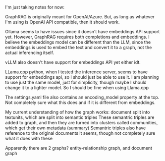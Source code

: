 I'm just taking notes for now:

GraphRAG is originally meant for OpenAI/Azure. But, as long as whatever I'm using is OpenAI API compatible, then it should work.

Ollama seems to have issues since it doesn't have embeddings API support yet. However, GraphRAG requires both completions and embeddings. I believe the embeddings model can be different than the LLM, since the embeddings is used to embed the text and convert it to a graph, not the actual inferencing itself. 

vLLM also doesn't have support for embeddings API yet either idt.

LLama.cpp python, when I tested the inference server, seems to have support for embeddings api, so I should just be able to use it. I am planning to use just the same model, just for simplicity, though maybe I should change it to a lighter model. So I should be fine when using Llama.cpp

The settings.yaml file also contains an encoding_model property at the top. Not completely sure what this does and if it is different from embeddings.


My current understanding of how the graph works: document split into textunits, which are split into semantic triples
These semantric triples are added to graph, and then they are turned into clusters called communities, which get their own metadata (summary)
Semantric triples also have reference to the original documents it seems, though not completely sure what it does with these

Apparently there are 2 graphs? entity-relationship graph, and document graph
